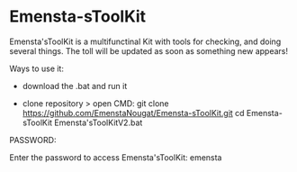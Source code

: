 # Emensta-sToolKit
Emensta'sToolKit is a multifunctinal Kit with tools for checking, and doing several things. The toll will be updated as soon as something new appears!

Ways to use it:
- download the .bat and run it

- clone repository > open CMD:
      git clone https://github.com/EmenstaNougat/Emensta-sToolKit.git
      cd Emensta-sToolKit
      Emensta'sToolKitV2.bat

PASSWORD: 

Enter the password to access Emensta'sToolKit: emensta
